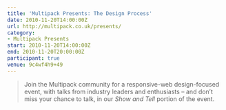 ```yaml
---
title: 'Multipack Presents: The Design Process'
date: 2010-11-20T14:00:00Z
url: http://multipack.co.uk/presents/
category:
- Multipack Presents
start: 2010-11-20T14:00:00Z
end: 2010-11-20T20:00:00Z
participant: true
venue: 9c4wf4h9+49
---
```

> Join the Multipack community for a responsive-web design-focused event, with talks from industry leaders and enthusiasts – and don’t miss your chance to talk, in our *Show and Tell* portion of the event.
